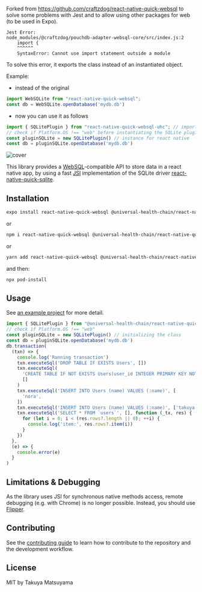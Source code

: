 Forked from https://github.com/craftzdog/react-native-quick-websql to solve some problems with Jest and to allow using other packages for web (to be used in Expo).

```
Jest Error:
node_modules/@craftzdog/pouchdb-adapter-websql-core/src/index.js:2
    import {
    ^^^^^^
    SyntaxError: Cannot use import statement outside a module
```

To solve this error, it exports the class instead of an instantiated object.

Example:

- instead of the original
```js
import WebSQLite from "react-native-quick-websql";
const db = WebSQLite.openDatabase('mydb.db')
```

- now you can use it as follows
``` js
import { SQLitePlugin } from "react-native-quick-websql-uhc"; // importing the class
// check if Platform.OS !== "web" before instantiating the SQLite plugin for react native
const pluginSQLite = new SQLitePlugin() // instance for react native
const db = pluginSQLite.openDatabase('mydb.db')

```


![cover](https://repository-images.githubusercontent.com/486860084/27ea3b8e-30c4-4acb-9c2c-691b37d9e2a2)

This library provides a [WebSQL](http://www.w3.org/TR/webdatabase/)-compatible API to store data in a react native app, by using a fast [JSI](https://formidable.com/blog/2019/jsi-jsc-part-2/) implementation of the SQLite driver [react-native-quick-sqlite](https://github.com/ospfranco/react-native-quick-sqlite).

## Installation

```sh
expo install react-native-quick-websql @universal-health-chain/react-native-quick-sqlite
```
or
```sh
npm i react-native-quick-websql @universal-health-chain/react-native-quick-sqlite
```
or
```sh
yarn add react-native-quick-websql @universal-health-chain/react-native-quick-sqlite
```

and then:
```sh
npx pod-install
```

## Usage

See [an example project](./example/src/App.tsx) for more detail.

```js
import { SQLitePlugin } from "@universal-health-chain/react-native-quick-sqlite";
// check if Platform.OS !== "web"
const pluginSQLite = new SQLitePlugin() // initializing the class  
const db = pluginSQLite.openDatabase('mydb.db')
db.transaction(
  (txn) => {
    console.log('Running transaction')
    txn.executeSql('DROP TABLE IF EXISTS Users', [])
    txn.executeSql(
      'CREATE TABLE IF NOT EXISTS Users(user_id INTEGER PRIMARY KEY NOT NULL, name VARCHAR(30))',
      []
    )
    txn.executeSql('INSERT INTO Users (name) VALUES (:name)', [
      'nora',
    ])
    txn.executeSql('INSERT INTO Users (name) VALUES (:name)', ['takuya'])
    txn.executeSql('SELECT * FROM `users`', [], function (_tx, res) {
      for (let i = 0; i < (res.rows?.length || 0); ++i) {
        console.log('item:', res.rows?.item(i))
      }
    })
  },
  (e) => {
    console.error(e)
  }
)
```


## Limitations & Debugging

As the library uses JSI for synchronous native methods access, remote debugging (e.g. with Chrome) is no longer possible.
Instead, you should use [Flipper](https://github.com/facebook/flipper).

## Contributing

See the [contributing guide](CONTRIBUTING.md) to learn how to contribute to the repository and the development workflow.

## License

MIT by Takuya Matsuyama
